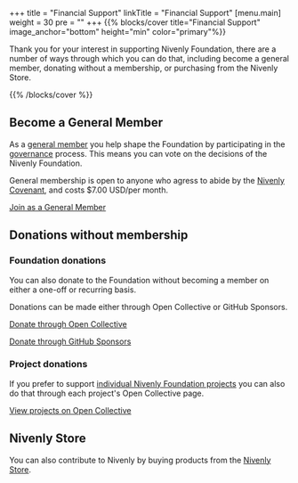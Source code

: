 +++
title = "Financial Support"
linkTitle = "Financial Support"
[menu.main]
weight = 30
pre = "<i class='fas fa-hand-holding-dollar pr-2'></i>"
+++
{{% blocks/cover title="Financial Support" image_anchor="bottom" height="min" color="primary"%}}

<p class="px-2">
Thank you for your interest in supporting Nivenly Foundation, there are a number of ways through which you can do that, including become a general member, donating without a membership, or purchasing from the Nivenly Store.
</p>

{{% /blocks/cover %}}
<section id="pageContent">
  <div class="container">

## Become a General Member

As a [general member](/governance#general-membership) you help shape the Foundation by participating in the [governance](/governance) process. This means you can vote on the decisions of the Nivenly Foundation.

General membership is open to anyone who agress to abide by the  [Nivenly Covenant](https://nivenly.org/covenant/), and costs $7.00 USD/per month.

<p><a class="btn btn-lg btn-secondary" href="https://opencollective.com/nivenly-foundation/contribute/general-membership-individual-52378/checkout?interval=month&amount=7&name=&legalName=&email=" target="_blank">
  Join as a General Member
</a></p>

## Donations without membership

### Foundation donations

You can also donate to the Foundation without becoming a member on either a one-off or recurring basis.

Donations can be made either through Open Collective or GitHub Sponsors.

<!-- TODO: This should link to the correct place when it's created -->

<p><a class="btn btn-lg btn-secondary" href="https://opencollective.com/nivenly-foundation/contribute/general-membership-individual-52378/checkout?interval=month&amount=7&name=&legalName=&email=" target="_blank">
  Donate through Open Collective
</a></p>

<p><a class="btn btn-lg btn-secondary" href="https://github.com/sponsors/nivenly" target="_blank">
  Donate through GitHub Sponsors
</a></p>

### Project donations

If you prefer to support [individual Nivenly Foundation projects](/projects) you can also do that through each project's Open Collective page.

<p><a class="btn btn-lg btn-secondary" href="https://opencollective.com/nivenly-foundation/projects" target="_blank">
  View projects on Open Collective
</a></p>

## Nivenly Store

You can also contribute to Nivenly by buying products from the [Nivenly Store](https://nivenly.myspreadshop.com/).

</div>
</section>